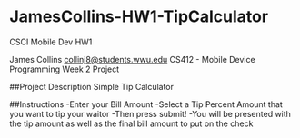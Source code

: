 # JamesCollins-HW1-TipCalculator
CSCI Mobile Dev HW1

James Collins
collinj8@students.wwu.edu
CS412 - Mobile Device Programming
Week 2 Project

##Project Description
Simple Tip Calculator
    
##Instructions
 -Enter your Bill Amount
 -Select a Tip Percent Amount that you want to tip your waitor
 -Then press submit!
 -You will be presented with the tip amount as well as the final bill amount to put on the check

